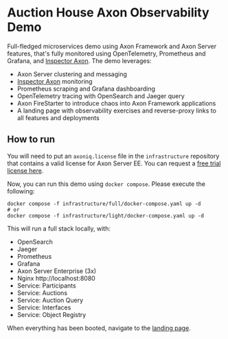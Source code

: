 # Auction House Axon Observability Demo

Full-fledged microservices demo using Axon Framework and Axon Server features, that's fully monitored using OpenTelemetry,
Prometheus and Grafana, and [Inspector Axon](https://inspector.axoniq.io). The demo leverages:

- Axon Server clustering and messaging
- [Inspector Axon](https://inspector.axoniq.io) monitoring
- Prometheus scraping and Grafana dashboarding
- OpenTelemetry tracing with OpenSearch and Jaeger query
- Axon FireStarter to introduce chaos into Axon Framework applications
- A landing page with observability exercises and reverse-proxy links to all features and deployments

## How to run

You will need to put an `axoniq.license` file in the `infrastructure` repository that contains a valid license for Axon Server EE.
You can request a [free trial license here](https://www.axoniq.io/axon-server-trial).

Now, you can run this demo using `docker compose`. Please execute the following:
```shell
docker compose -f infrastructure/full/docker-compose.yaml up -d
# or
docker compose -f infrastructure/light/docker-compose.yaml up -d
```

This will run a full stack locally, with:
- OpenSearch
- Jaeger
- Prometheus
- Grafana
- Axon Server Enterprise (3x)
- Nginx http://localhost:8080
- Service: Participants
- Service: Auctions
- Service: Auction Query
- Service: Interfaces
- Service: Object Registry

When everything has been booted, navigate to the [landing page](http://localhost:8080).
